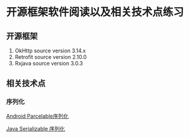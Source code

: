# 开源框架软件阅读以及相关技术点练习

## 开源框架
1. OkHttp source version 3.14.x
2. Retrofit source version 2.10.0
3. Rxjava source version 3.0.3

## 相关技术点
### 序列化
[Android Parcelable序列化](java-practice/src/main/java/com/practice/serialzable/android_platform/android_parcelable_note.md)

[Java Serializable 序列化](java-practice/src/main/java/com/practice/serialzable/java_platform/java_serializable_note.md)

